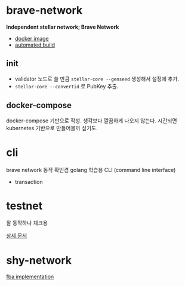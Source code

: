 # brave-network

**Independent stellar network; Brave Network**

* [docker image](https://github.com/zzim2x/stellar-docker)
* [automated build](https://hub.docker.com/r/zzim2x)

## init

* validator 노드로 쓸 만큼 `stellar-core --genseed` 생성해서 설정에 추가.
* `stellar-core --convertid` 로 PubKey 추출.

## docker-compose

docker-compose 기반으로 작성. 생각보다 깔끔하게 나오지 않는다. 시간되면 kubernetes 기반으로 만들어볼까 싶기도.

# cli

brave network 동작 확인겸 golang 학습용 CLI (command line interface)

* transaction

# testnet

잘 동작하나 체크용

[상세 문서](https://github.com/zzim2x/brave-network/wiki/Brave-Network)

# shy-network

[fba implementation](https://github.com/zzim2x/shy)
